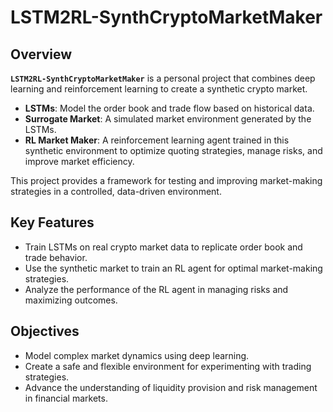 # LSTM2RL-SynthCryptoMarketMaker  

## Overview  
**`LSTM2RL-SynthCryptoMarketMaker`** is a personal project that combines deep learning and reinforcement learning to create a synthetic crypto market.  
- **LSTMs**: Model the order book and trade flow based on historical data.  
- **Surrogate Market**: A simulated market environment generated by the LSTMs.  
- **RL Market Maker**: A reinforcement learning agent trained in this synthetic environment to optimize quoting strategies, manage risks, and improve market efficiency.  

This project provides a framework for testing and improving market-making strategies in a controlled, data-driven environment.  

## Key Features  
- Train LSTMs on real crypto market data to replicate order book and trade behavior.  
- Use the synthetic market to train an RL agent for optimal market-making strategies.  
- Analyze the performance of the RL agent in managing risks and maximizing outcomes.  

## Objectives  
- Model complex market dynamics using deep learning.  
- Create a safe and flexible environment for experimenting with trading strategies.  
- Advance the understanding of liquidity provision and risk management in financial markets.  
